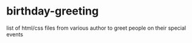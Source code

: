 # birthday-greeting
list of html/css files from various author to greet people on their special events
